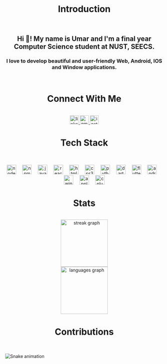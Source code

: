 <br/>
<h1 align="center">Introduction</h1>
<br/>


<h2 align="center">Hi 👋! My name is Umar and I'm a final year Computer Science student at NUST, SEECS.</h2>



<h3 align="center">I love to develop beautiful and user-friendly Web, Android, IOS and Window applications.</h3>


<br/>
<h1 align="center">Connect With Me</h1>
<br/>


<div align="center">
  <a href="https://www.linkedin.com/in/umar-tariq-/" target="_blank">
    <img src="https://img.shields.io/static/v1?message=LinkedIn&logo=linkedin&label=&color=0077B5&logoColor=white&labelColor=&style=flat" height="28" alt="linkedin logo"  />
  </a>
  <a href="mailto:official.umartariq@gmail.com?body=Assalam-u-alaikum!%0A" target="_blank">
    <img src="https://img.shields.io/static/v1?message=Gmail&logo=gmail&label=&color=D14836&logoColor=white&labelColor=&style=flat" height="28" alt="gmail logo"  />
  </a>
  <a href="https://www.instagram.com/umar_.tariq/" target="_blank">
    <img src="https://img.shields.io/static/v1?message=Instagram&logo=instagram&label=&color=E4405F&logoColor=white&labelColor=&style=flat" height="28" alt="instagram logo"  />
  </a>
</div>



<h1 align="center">Tech Stack</h1>
<br/>


<br clear="both">

<div align="center">
  <img src="https://cdn.jsdelivr.net/gh/devicons/devicon/icons/nodejs/nodejs-original.svg" height="30" alt="nodejs logo"  />
  <img width="12" />
  <img src="https://cdn.jsdelivr.net/gh/devicons/devicon/icons/npm/npm-original-wordmark.svg" height="30" alt="npm logo"  />
  <img width="12" />
  <img src="https://cdn.jsdelivr.net/gh/devicons/devicon/icons/javascript/javascript-original.svg" height="30" alt="javascript logo"  />
  <img width="12" />
  <img src="https://cdn.jsdelivr.net/gh/devicons/devicon/icons/react/react-original.svg" height="30" alt="react logo"  />
  <img width="12" />
  <img src="https://cdn.jsdelivr.net/gh/devicons/devicon/icons/html5/html5-original.svg" height="30" alt="html5 logo"  />
  <img width="12" />
  <img src="https://cdn.jsdelivr.net/gh/devicons/devicon/icons/css3/css3-original.svg" height="30" alt="css3 logo"  />
  <img width="12" />
  <img src="https://cdn.jsdelivr.net/gh/devicons/devicon/icons/python/python-original.svg" height="30" alt="python logo"  />
  <img width="12" />
  <img src="https://cdn.jsdelivr.net/gh/devicons/devicon/icons/dart/dart-original.svg" height="30" alt="dart logo"  />
  <img width="12" />
  <img src="https://cdn.jsdelivr.net/gh/devicons/devicon/icons/flutter/flutter-original.svg" height="30" alt="flutter logo"  />
  <img width="12" />
  <img src="https://cdn.jsdelivr.net/gh/devicons/devicon/icons/android/android-original.svg" height="30" alt="android logo"  />
  <img width="12" />
  <img src="https://cdn.jsdelivr.net/gh/devicons/devicon/icons/windows8/windows8-original.svg" height="30" alt="windows8 logo"  />
  <img width="12" />
  <img src="https://cdn.jsdelivr.net/gh/devicons/devicon/icons/apple/apple-original.svg" height="30" alt="apple logo"  />
  <img width="12" />
  <img src="https://cdn.jsdelivr.net/gh/devicons/devicon/icons/cplusplus/cplusplus-original.svg" height="30" alt="cplusplus logo"  />
</div>



<h1 align="center">Stats</h1>
<br/>


<div align="center">
  <img src="https://streak-stats.demolab.com?user=umar-tariq-1&locale=en&mode=daily&theme=apprentice&hide_border=false&border_radius=5&date_format=j%20M%5B%20Y%5D" height="150" alt="streak graph" /> <br>
  <img src="https://github-readme-stats.vercel.app/api/top-langs?username=umar-tariq-1&locale=en&hide_title=false&layout=compact&card_width=320&langs_count=8&theme=apprentice&hide_border=false" height="150" alt="languages graph"  />
</div>



<h1 align="center">Contributions</h1>
<br/>


<br clear="both">

<img src="https://raw.githubusercontent.com/umar-tariq-1/umar-tariq-1/output/snake.svg" alt="Snake animation" />


